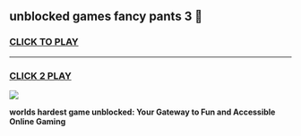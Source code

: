 
## unblocked games fancy pants 3 👋
<h3>
<a href="https://premium.freeplayer.one?title=unblocked_games_fancy_pants_3&ref=13F">CLICK TO PLAY</a></h3>
<hr>

<h3>
<a href="https://premium.freeplayer.one?title=unblocked_games_fancy_pants_3&ref=13F">CLICK 2 PLAY</a>
  
</h3>

<a href="https://premium.freeplayer.one?title=unblocked_games_fancy_pants_3&ref=12F/"><img src="https://clearcache.store/games.png"></a>


**worlds hardest game unblocked: Your Gateway to Fun and Accessible Online Gaming**

